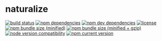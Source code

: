 # naturalize
[![build status][shields travis]][travis naturalize]
[![npm dependencies][shields dependencies]][naturalize package]
[![npm dev dependencies][shields dev dependencies]][naturalize package]
[![license][shields license]][naturalize license]
[![npm bundle size (minified)][shields min]][bundlephobia naturalize]
[![npm bundle size (minified + gzip)][shields minzip]][bundlephobia naturalize]
[![node version compatibility][shields node]][naturalize package]
[![npm current version][shields npm]][npm naturalize]

[bundlephobia naturalize]: https://bundlephobia.com/result?p=naturalize
    (bundlephobia: naturalize)
[naturalize license]: LICENSE
    (naturalize license)
[naturalize package]: package.json
    (naturalize package.json)
[npm naturalize]: https://www.npmjs.com/package/naturalize
    (npm: naturalize)
[shields dependencies]: https://img.shields.io/david/Stassi/naturalize.svg
[shields dev dependencies]: https://img.shields.io/david/dev/Stassi/naturalize.svg
[shields license]: https://img.shields.io/npm/l/naturalize.svg
[shields min]: https://img.shields.io/bundlephobia/min/naturalize.svg
[shields minzip]: https://img.shields.io/bundlephobia/minzip/naturalize.svg
[shields node]: https://img.shields.io/node/v/naturalize.svg
[shields npm]: https://img.shields.io/npm/v/naturalize.svg
[shields travis]: https://img.shields.io/travis/com/Stassi/naturalize.svg
[travis naturalize]: https://travis-ci.com/Stassi/naturalize
    (travis: naturalize)
